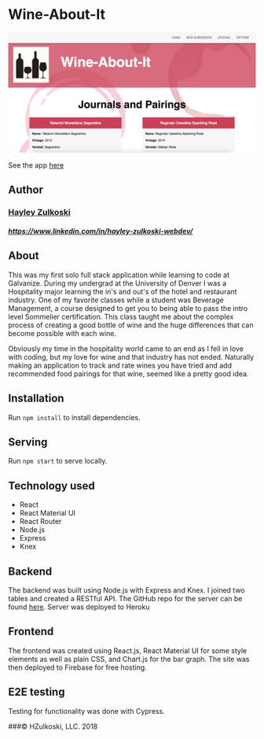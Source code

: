 # Wine-About-It
![image](screenshot.png)

See the app [here](https://wine-about-it.firebaseapp.com/)

## Author

### [Hayley Zulkoski](https://github.com/hayz999)
##### https://www.linkedin.com/in/hayley-zulkoski-webdev/

## About

This was my first solo full stack application while learning to code at Galvanize.  During my undergrad at the University of Denver I was a Hospitality major learning the in's and out's of the hotel and restaurant industry.  One of my favorite classes while a student was Beverage Management, a course designed to get you to being able to pass the intro level Sommelier certification.  This class taught me about the complex process of creating a good bottle of wine and the huge differences that can become possible with each wine.


Obviously my time in the hospitality world came to an end as I fell in love with coding, but my love for wine and that industry has not ended.  Naturally making an application to track and rate wines you have tried and add recommended food pairings for that wine, seemed like a pretty good idea.

## Installation

Run `npm install` to install dependencies.

## Serving

Run `npm start` to serve locally.

## Technology used
- React
- React Material UI
- React Router
- Node.js
- Express
- Knex

## Backend

The backend was built using Node.js with Express and Knex.  I joined two tables and created a RESTful API.  The GitHub repo for the server can be found [here](https://github.com/hayz999/wine-server).  Server was deployed to Heroku

## Frontend

The frontend was created using React.js, React Material UI for some style elements as well as plain CSS, and Chart.js for the bar graph. The site was then deployed to Firebase for free hosting.

## E2E testing

Testing for functionality was done with Cypress.
 
 ###© HZulkoski, LLC. 2018


